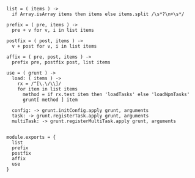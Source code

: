     list = ( items ) ->
      if Array.isArray items then items else items.split /\s*?\n+\s*/

    prefix = ( pre, items ) ->
      pre + v for v, i in list items

    postfix = ( post, items ) ->
      v + post for v, i in list items

    affix = ( pre, post, items ) ->
      prefix pre, postfix post, list items

    use = ( grunt ) ->
      load: ( items ) ->
        rx = /^[\.\/\\]/
        for item in list items
          method = if rx.test item then 'loadTasks' else 'loadNpmTasks'
          grunt[ method ] item

      config: -> grunt.initConfig.apply grunt, arguments
      task: -> grunt.registerTask.apply grunt, arguments
      multiTask: -> grunt.registerMultiTask.apply grunt, arguments


    module.exports = {
      list
      prefix
      postfix
      affix
      use
    }
